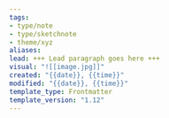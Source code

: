 ```yaml
---
tags: 
- type/note
- type/sketchnote
- theme/xyz
aliases: 
lead: +++ Lead paragraph goes here +++
visual: "![[image.jpg]]"
created: "{{date}}, {{time}}"
modified: "{{date}}, {{time}}"
template_type: Frontmatter
template_version: "1.12"
---
```

<!--  See "Template Help" below for using properties -->